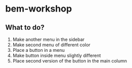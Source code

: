 # bem-workshop

## What to do?

1. Make another menu in the sidebar
1. Make second menu of different color
1. Place a button in a menu
1. Make button inside menu slightly different
1. Place second version of the button in the main column
